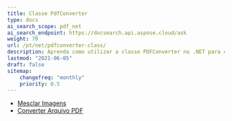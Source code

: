 ```yaml
---
title: Classe PdfConverter
type: docs
ai_search_scope: pdf_net
ai_search_endpoint: https://docsearch.api.aspose.cloud/ask
weight: 70
url: /pt/net/pdfconverter-class/
description: Aprenda como utilizar a classe PDFConverter no .NET para converter documentos PDF em diferentes formatos com Aspose.PDF.
lastmod: "2021-06-05"
draft: false
sitemap:
    changefreq: "monthly"
    priority: 0.5
---
```

- [Mesclar Imagens](/pdf/pt/net/merge-images/)
- [Converter Arquivo PDF](/pdf/pt/net/convert-pdf-file/)
